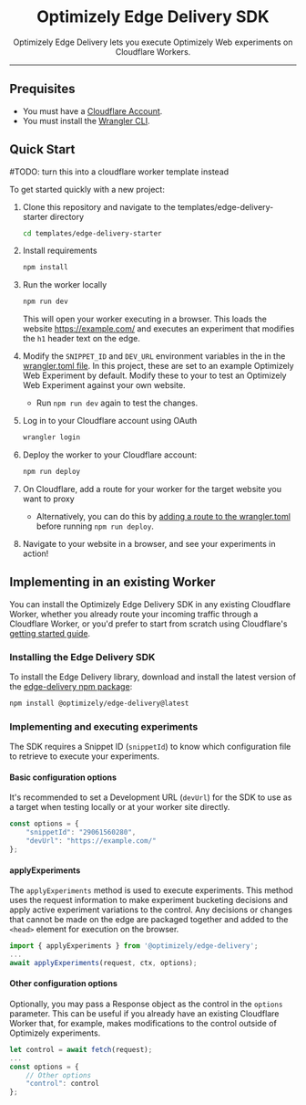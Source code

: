 <h1 align="center">Optimizely Edge Delivery SDK</h1>

<p align="center">
  Optimizely Edge Delivery lets you execute Optimizely Web experiments on Cloudflare Workers.
  <br>
</p>

<hr>

## Prequisites

- You must have a [Cloudflare Account](https://dash.cloudflare.com/sign-up/workers-and-pages).
- You must install the [Wrangler CLI](https://developers.cloudflare.com/workers/wrangler/).

## Quick Start

#TODO: turn this into a cloudflare worker template instead

To get started quickly with a new project:
1. Clone this repository and navigate to the templates/edge-delivery-starter directory
    ```bash
    cd templates/edge-delivery-starter
    ```
1. Install requirements 
    ```bash
    npm install
    ```
1. Run the worker locally
    ```bash
    npm run dev 
    ```

    This will open your worker executing in a browser. This loads the website https://example.com/ and executes an experiment that modifies the `h1` header text on the edge. 

1.  Modify the `SNIPPET_ID` and `DEV_URL` environment variables in the in the [wrangler.toml file](./templates/edge-delivery-starter/wrangler.toml). In this project, these are set to an example Optimizely Web Experiment by default. Modify these to your to test an Optimizely Web Experiment against your own website. 
    - Run `npm run dev` again to test the changes.
1. Log in to your Cloudflare account using OAuth
    ```bash
    wrangler login
    ``` 
1. Deploy the worker to your Cloudflare account:
    ```bash
    npm run deploy
    ```
1. On Cloudflare, add a route for your worker for the target website you want to proxy 
    - Alternatively, you can do this by [adding a route to the wrangler.toml](https://developers.cloudflare.com/workers/configuration/routing/routes/#set-up-a-route-in-wranglertoml) before running `npm run deploy`.
1. Navigate to your website in a browser, and see your experiments in action!


## Implementing in an existing Worker

You can install the Optimizely Edge Delivery SDK in any existing Cloudflare Worker, whether you already route your incoming traffic through a Cloudflare Worker, or you'd prefer to start from scratch using Cloudflare's [getting started guide](https://developers.cloudflare.com/workers/get-started/guide/).

### Installing the Edge Delivery SDK

To install the Edge Delivery library, download and install the latest version of the [edge-delivery npm package](https://www.npmjs.com/package/@optimizely/edge-delivery):

```bash 
npm install @optimizely/edge-delivery@latest
```

### Implementing and executing experiments

The SDK requires a Snippet ID (`snippetId`) to know which configuration file to retrieve to execute your experiments.

#### Basic configuration options

It's recommended to set a Development URL (`devUrl`) for the SDK to use as a target when testing locally or at your worker site directly.

```typescript
const options = {
    "snippetId": "29061560280",
    "devUrl": "https://example.com/"
};
```

#### applyExperiments

The `applyExperiments` method is used to execute experiments. This method uses the request information to make experiment bucketing decisions and apply active experiment variations to the control. Any decisions or changes that cannot be made on the edge are packaged together and added to the `<head>` element for execution on the browser.

```typescript
import { applyExperiments } from '@optimizely/edge-delivery';
...
await applyExperiments(request, ctx, options);
```

#### Other configuration options

Optionally, you may pass a Response object as the control in the `options` parameter. This can be useful if you already have an existing Cloudflare Worker that, for example, makes modifications to the control outside of Optimizely experiments. 

```typescript
let control = await fetch(request);
...
const options = {
    // Other options
    "control": control
};
```

